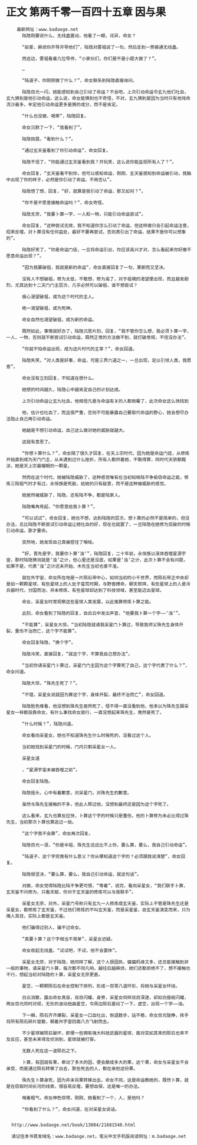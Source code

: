 # 正文 第两千零一百四十五章 因与果
        最新网址：www.badaoge.net
          陆隐刚要说什么，无线蛊震动，他看了一眼，诧异，命女？
      
          “前辈，麻烦你开导开导他们”，陆隐对雾祖说了一句，然后走到一旁接通无线蛊。
      
          而这边，雾祖看着几位导师，“小家伙们，你们是不是小题大做了？”。
      
          …
      
          “陆道子，你刚刚做了什么？”，命女联系到陆隐直接询问。
      
          陆隐目光一闪，她能感知到自己引动了命运？不会吧，上次引动命运令玄九他们吐血，玄九猜到是他引动命运，这么说，命女能猜到也不奇怪，不对，玄九猜到是因为当时只有他戏命流沙最多，牟定他引动命运更多是猜的成分，而不是肯定。
      
          “什么也没做，喝茶”，陆隐回复。
      
          命女沉默了一下，“我看到了”。
      
          陆隐挑眉，“看到什么？”。
      
          “通过玄天鉴看到了你引动命运”，命女回复。
      
          陆隐不信了，“你能通过玄天鉴看到我？开玩笑，这么说你能监视所有人了？”。
      
          命女回复，“玄天鉴看不到你，但可以感知命运，刚刚，玄天鉴感知到命运被引动，我脑中出现了你的样子，必然是你引动了命运，不用否认”。
      
          陆隐想了想，回复，“好，就算是我引动了命运，那又如何？”。
      
          “你不是不愿意接触命运吗？”，命女奇怪。
      
          陆隐无奈，“我要卜算一字，一人和一物，只能引动命运尝试”。
      
          命女回复，“这种尝试无效，我不知道你怎么引动了命运，但这样做只会引起命运注意，招来反噬，对卜算没有任何益处，最好不要再尝试，否则真引出了命运，结果不是你可以想象的”。
      
          陆隐好笑了，“你是命运门徒，一旦将命运引出，你应该高兴才对，怎么看起来你好像不愿意命运出现？”。
      
          “因为我要破祖，我就是新的命运”，命女直接回复了一句，果断而又坚决。
      
          没有人不想破祖，修为太低，不敢想，修为高了，对于祖境的渴望便出现，而且越发剧烈，尤其达到十二天门门主层次，几乎必然可以破祖，谁不想尝试？
      
          痕心渴望破祖，成为这个时代的主人。
      
          绝一渴望破祖，成为死神。
      
          命女自然也渴望破祖，成为新的命运。
      
          既然如此，事情就好办了，陆隐沉思片刻，回复，“我不管你怎么想，我必须卜算一字，一人，一物，否则就不断尝试引动命运，既然正常的方法做不到，就打破常规，不信没办法”。
      
          “你就不怕命运出现，成为这片时代的主宰？”，命女回道。
      
          陆隐失笑，“对人类是好事，命运，可是三界六道之一，一旦出现，足以引领人类，我愿意”。
      
          命女没有立刻回复，不知道在想什么。
      
          她想的时间越久，陆隐心中越肯定自己的计划达成。
      
          上次引动命运让玄九吐血，他相信凡是与命运有关的人都倒霉了，此次命女这么快找到
      
          他，估计也吐血了，而且很严重，否则不可能暴露自己要取代命运的野心，她会想尽办法阻止自己再引动命运。
      
          她越是不想引动命运，自己这么做对她的威胁就越大。
      
          这就有意思了。
      
          “你想卜算什么？”，命女隔了很久才回复，在天上宗时代，因为她是命运门徒，从修炼开始直到成为天门门主，从未遇到过什么挫折，所有人都供着她，不敢得罪，同时代天骄都黯淡，她是天上宗最耀眼的一颗星。
      
          然而在这个时代，她被陆隐威胁了，这种感觉唯有在当初知晓陆不争偷窃命运之能，修炼三阳祖气时才有过，永恒族是死敌，给她的只有敌意，而不是这种被威胁的感觉。
      
          她居然被威胁了，陆隐，还有陆不争，都是陆家人。
      
          陆隐嘴角弯起，“你愿意给我卜算？”。
      
          “可以试试”，命女回复，她也不想，达到陆隐的层次，想卜算的必然不是简单的，但没办法，总比陆隐不断尝试引动命运让她吐血的好，现在也就罢了，一旦陆隐在她修为突破的时候引动命运，那才要命。
      
          突然地，她发现自己真被捏住了喉咙。
      
          “好，首先是字，我要你卜算‘浊’”，陆隐回复，二十年前，永恒族以液体吞噬星源宇宙，那时陆隐猜测就是‘浊’之计，但心里还是没底，如果是‘浊’之计，此次卜算不会有问题，如果不是，代表‘浊’之计还未开始，木先生当初也拿不准。
      
          就在外宇宙，命女所在地是一片陨石带中心，如同当初的小千世界，而陨石带正中央却是如一颗颗星球，有些星球上的人处于蛮荒时期，与野兽搏命，朝天祭拜，有些星球上的人是冷兵器时代，分国而治，并未修炼，有些星球却达到了科技领域，甚至能迈出星球。
      
          命女，采星女时常观察这些星球人类发展，以此推算修炼卜算之能。
      
          此刻，命女看到了陆隐的回复，自白云中发出声音，“他要我卜算一个字——‘浊’”。
      
          “不能算”，采星女大惊，“当初陆隐就请我采星门卜算过，导致我师父珠先生身体开裂，重伤不治而亡，这个字不能算”。
      
          命女回复陆隐，“换个字”。
      
          陆隐冷笑，直接回复，“就这个字，不算我自己想办法”。
      
          “当初你请采星门卜算过，采星门门主因为这个字算死了自己，这个字代表了什么？”，命女问道。
      
          陆隐大惊，“珠先生死了？”。
      
          “不错，采星女说就因为算这个字，身体开裂，最终不治而亡”，命女回道。
      
          陆隐脸色难看，他没想到珠先生居然死了，怪不得一直没看到他，他本以为珠先生跟采星女一样都投靠命女，有什么事找命女就行，一直没想起来珠先生，竟然是死了。
      
          “什么时候？”，陆隐问道。
      
          命女看向采星女，她也不知道珠先生什么时候死的，没看过这个人。
      
          当初她找到采星门的时候，门内只剩采星女一人。
      
          采星女道
      
          ，“星源宇宙未被吞噬之前”。
      
          命女回复陆隐。
      
          陆隐摇头，心中有着歉意，对采星门，对珠先生的歉意。
      
          虽然与珠先生接触的不多，但此人帮过他，没想到最终还是因为这个字死了。
      
          这么看来，玄九也算反应快，卜算这个字的时候只是重伤，他的卜算修为未必比得过珠先生，当初那次卜算也算逃过一劫。
      
          “这个字我不会算”，命女再次回复。
      
          陆隐目光一凛，“你是半祖，珠先生远远比不上你，要么算，要么，我自己引动命运”。
      
          “陆道子，这个字究竟有什么意义？你从哪知道这个字的？必须跟我说清楚”，命女回复。
      
          陆隐很坚决，“要么算，要么，我自己引动命运，就这句话”。
      
          对面，命女觉得陆隐比陆不争更可恨，“等着”，说完，看向采星女，“我们联手卜算，玄天鉴不问修为，只看天赋，你对于玄天鉴的修炼可以与我联手”。
      
          采星女无奈，对外，采星门号称只有玄九一人修炼成玄天鉴，实际上不管是珠先生还是采星女，都修炼了玄天鉴，不过他们修炼的不叫玄天鉴，而是采星鉴，自玄天鉴演变而来，只为掩人耳目，实际上都是玄天鉴。
      
          他们骗得过别人，骗不过命女。
      
          “真要卜算？这个字相当不简单”，采星女迟疑。
      
          命女收起无线蛊，“试试吧，不试，他不会罢休”。
      
          采星女无奈，对于陆隐，她同样了解，这个人很固执，偏偏机缘又多，还总能接触到非一般的事物，请采星门卜算，每次都不同凡响，越往后越麻烦，她们还都拒绝不了，想不接触也不行，想起当初对陆隐的卜算，采星女无奈更甚。
      
          星空，一颗颗陨石在命女控制下排列，形成一百零八道环形，将她与采星女环绕。
      
          白云消散，露出命女真容，双目闪耀，身旁，采星女同样双目深邃，却如白昼般闪耀，两女目光同时对视，无形的波动扭曲星空，令周边陨石震动了一下，虚空，出现一个字——浊。
      
          下一瞬，陨石齐齐爆裂，采星女一口血吐出，倒退数步，站不稳，命女目光陡睁，挥手将所有陨石碎片驱散，朝着外宇宙四面八方飞射而去。
      
          不少星球被陨石破坏，即便一些拥有强大科技武器的星球，面对突如其来的陨石也来不及反应，甚至未来得及侦测到，星球就被打穿。
      
          无数人死在这一波陨石之下。
      
          卜算，有因就有果，牵动了多大的因，便会酿成多大的果，这个果，命女与采星女不会承受，而是通过陨石转移了出去，那些死去的人，都在承担这份果。
      
          珠先生卜算身死，因为并未将果转移出去，命女不同，这是命运教她的，既然卜算，就是在窃取时间长河的线索，很容易反噬，要想自保，这是唯一的办法。
      
          喘着粗气，命女神色惊愕，刚刚，她看到了一个，人，是他吗？
      
          “你看到了什么？”，命女问道，在对采星女说话。
      
      
      http://www.badaoge.net/book/13084/21681548.html
      
      请记住本书首发域名：www.badaoge.net。笔尖中文手机版阅读网址：m.badaoge.net
